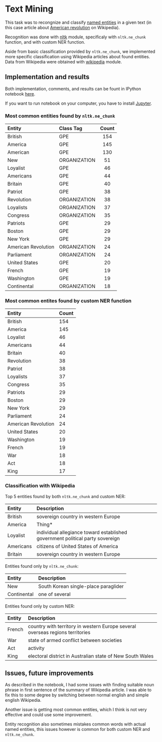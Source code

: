 # Text Mining

This task was to recongnize and classify [named entities](https://en.wikipedia.org/wiki/NER) in a given text (in this case article about [American revolution](https://simple.wikipedia.org/wiki/Americas) on Wikipedia).

Recognition was done with [nltk](http://www.nltk.org/) module, specificaly with `nltk.ne_chunk` function, and with custom NER function.

Aside from basic classification provided by `nltk.ne_chunk`, we implemented more specific classification using Wikipedia articles about found entities. Data from Wikipedia were obtained with [wikipedia](https://pypi.python.org/pypi/wikipedia/) module.

## Implementation and results

Both implementation, comments, and results can be fount in IPython notebook [here](https://github.com/ggljzr/mi-ddw/blob/master/Task%203%20-%20Text%20Mining/task3.ipynb).

If you want to run notebook on your computer, you have to install [Jupyter](http://jupyter.org/).

### Most common entities found by `nltk.ne_chunk`

| Entity              | Class Tag    | Count |
|:--------------------|:-------------|:-----:|
| British             | GPE          |  154  | 
| America             | GPE          |  145  | 
| American            | GPE          |  130  | 
| New                 | ORGANIZATION |   51  | 
| Loyalist            | GPE          |   46  | 
| Americans           | GPE          |   44  | 
| Britain             | GPE          |   40  | 
| Patriot             | GPE          |   38  | 
| Revolution          | ORGANIZATION |   38  | 
| Loyalists           | ORGANIZATION |   37  | 
| Congress            | ORGANIZATION |   35  | 
| Patriots            | GPE          |   29  | 
| Boston              | GPE          |   29  | 
| New York            | GPE          |   29  | 
| American Revolution | ORGANIZATION |   24  | 
| Parliament          | ORGANIZATION |   24  | 
| United States       | GPE          |   20  | 
| French              | GPE          |   19  | 
| Washington          | GPE          |   19  | 
| Continental         | ORGANIZATION |   18  | 

### Most common entites found by custom NER function

| Entity              | Count |
|:--------------------|:------|
| British             | 154   |
| America             | 145   |
| Loyalist            | 46    |
| Americans           | 44    |
| Britain             | 40    |
| Revolution          | 38    |
| Patriot             | 38    |
| Loyalists           | 37    |
| Congress            | 35    |
| Patriots            | 29    |
| Boston              | 29    |
| New York            | 29    |
| Parliament          | 24    |
| American Revolution | 24    |
| United States       | 20    |
| Washington          | 19    |
| French              | 19    |
| War                 | 18    |
| Act                 | 18    |
| King                | 17    |

### Classification with Wikipedia

Top 5 entities found by both `nltk.ne_chunk` and custom NER:

| Entity              | Description                                                                     |
|:--------------------|:--------------------------------------------------------------------------------|
| British             | sovereign country in western Europe                                             |
| America             | Thing*                                                                          |
| Loyalist            | individual allegiance toward established government political party sovereign   |
| Americans           | citizens of United States of America                                            |
| Britain             | sovereign country in western Europe                                             |

Entities found only by `nltk.ne_chunk`:

| Entity              | Description                          |
|:--------------------|:-------------------------------------|
| New                 | South Korean single-place paraglider |
| Continental         | one of several                       |

Entities found only by custom NER:

| Entity              | Description                          |
|:--------------------|:-------------------------------------|
| French              | country with territory in western Europe several overseas regions territories |
| War                 | state of armed conflict between societies                                     |
| Act                 | activity                                                                      |
| King                | electoral district in Australian state of New South Wales                     |

## Issues, future improvements

As described in the notebook, I had some issues with finding suitable noun phrase in first sentence of the summary of Wikipedia article. I was able to fix this to some degree by switching between normal english and simple english Wikipedia.

Another issue is getting most common entities, which I think is not very effective and could use some improvement.

Entity recognition also sometimes mistakes common words with actual named entities, this issues however is common for both custom NER and `nltk.ne_chunk`.